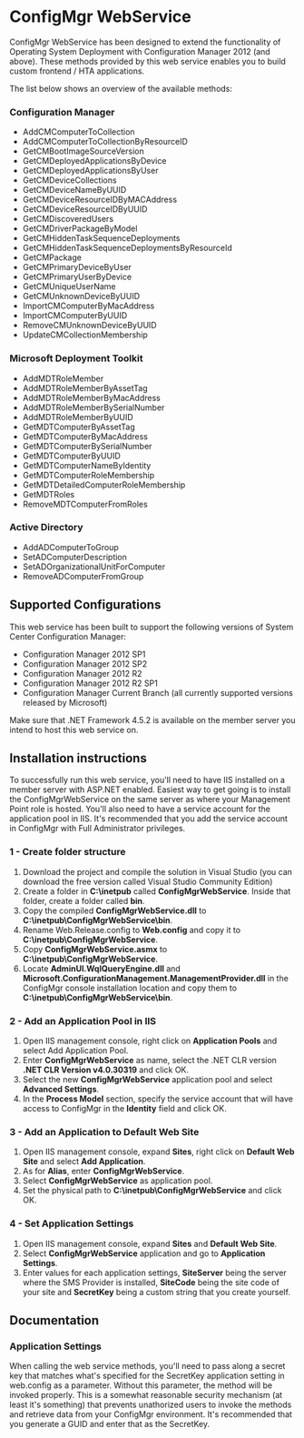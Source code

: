 # ConfigMgr WebService

ConfigMgr WebService has been designed to extend the functionality of Operating System Deployment with Configuration Manager 2012 (and above). These methods provided by this web service enables you to build custom frontend / HTA applications.

The list below shows an overview of the available methods:

### Configuration Manager

- AddCMComputerToCollection
- AddCMComputerToCollectionByResourceID
- GetCMBootImageSourceVersion  
- GetCMDeployedApplicationsByDevice 
- GetCMDeployedApplicationsByUser 
- GetCMDeviceCollections 
- GetCMDeviceNameByUUID 
- GetCMDeviceResourceIDByMACAddress 
- GetCMDeviceResourceIDByUUID 
- GetCMDiscoveredUsers 
- GetCMDriverPackageByModel 
- GetCMHiddenTaskSequenceDeployments 
- GetCMHiddenTaskSequenceDeploymentsByResourceId 
- GetCMPackage 
- GetCMPrimaryDeviceByUser 
- GetCMPrimaryUserByDevice 
- GetCMUniqueUserName 
- GetCMUnknownDeviceByUUID 
- ImportCMComputerByMacAddress 
- ImportCMComputerByUUID 
- RemoveCMUnknownDeviceByUUID 
- UpdateCMCollectionMembership 

### Microsoft Deployment Toolkit

- AddMDTRoleMember 
- AddMDTRoleMemberByAssetTag 
- AddMDTRoleMemberByMacAddress 
- AddMDTRoleMemberBySerialNumber 
- AddMDTRoleMemberByUUID 
- GetMDTComputerByAssetTag 
- GetMDTComputerByMacAddress 
- GetMDTComputerBySerialNumber 
- GetMDTComputerByUUID 
- GetMDTComputerNameByIdentity 
- GetMDTComputerRoleMembership 
- GetMDTDetailedComputerRoleMembership 
- GetMDTRoles 
- RemoveMDTComputerFromRoles 

### Active Directory

- AddADComputerToGroup
- SetADComputerDescription 
- SetADOrganizationalUnitForComputer 
- RemoveADComputerFromGroup 

## Supported Configurations
This web service has been built to support the following versions of System Center Configuration Manager:

- Configuration Manager 2012 SP1
- Configuration Manager 2012 SP2
- Configuration Manager 2012 R2
- Configuration Manager 2012 R2 SP1
- Configuration Manager Current Branch (all currently supported versions released by Microsoft)

Make sure that .NET Framework 4.5.2 is available on the member server you intend to host this web service on.

## Installation instructions

To successfully run this web service, you'll need to have IIS installed on a member server with ASP.NET enabled. Easiest way to get going is to install the ConfigMgrWebService on the same server as where your Management Point role is hosted. You'll also need to have a service account for the application pool in IIS. It's recommended that you add the service account in ConfigMgr with Full Administrator privileges.

### 1 - Create folder structure
1. Download the project and compile the solution in Visual Studio (you can download the free version called Visual Studio Community Edition)
2. Create a folder in <b>C:\inetpub</b> called <b>ConfigMgrWebService</b>. Inside that folder, create a folder called <b>bin</b>.
3. Copy the compiled <b>ConfigMgrWebService.dll</b> to <b>C:\inetpub\ConfigMgrWebService\bin</b>.
4. Rename Web.Release.config to <b>Web.config</b> and copy it to <b>C:\inetpub\ConfigMgrWebService</b>.
5. Copy <b>ConfigMgrWebService.asmx</b> to <b>C:\inetpub\ConfigMgrWebService</b>.
6. Locate <b>AdminUI.WqlQueryEngine.dll</b> and <b>Microsoft.ConfigurationManagement.ManagementProvider.dll</b> in the ConfigMgr console installation location and copy them to <b>C:\inetpub\ConfigMgrWebService\bin</b>.

### 2 - Add an Application Pool in IIS
1. Open IIS management console, right click on <b>Application Pools</b> and select Add Application Pool.
2. Enter <b>ConfigMgrWebService</b> as name, select the .NET CLR version <b>.NET CLR Version v4.0.30319</b> and click OK.
3. Select the new <b>ConfigMgrWebService</b> application pool and select <b>Advanced Settings</b>.
4. In the <b>Process Model</b> section, specify the service account that will have access to ConfigMgr in the <b>Identity</b> field and click OK.

### 3 - Add an Application to Default Web Site
1. Open IIS management console, expand <b>Sites</b>, right click on <b>Default Web Site</b> and select <b>Add Application</b>.
2. As for <b>Alias</b>, enter <b>ConfigMgrWebService</b>.
3. Select <b>ConfigMgrWebService</b> as application pool.
4. Set the physical path to <b>C:\inetpub\ConfigMgrWebService</b> and click OK.

### 4 - Set Application Settings
1. Open IIS management console, expand <b>Sites</b> and <b>Default Web Site</b>.
2. Select <b>ConfigMgrWebService</b> application and go to <b>Application Settings</b>.
3. Enter values for each application settings, <b>SiteServer</b> being the server where the SMS Provider is installed, <b>SiteCode</b> being the site code of your site and <b>SecretKey</b> being a custom string that you create yourself.

## Documentation

### Application Settings
When calling the web service methods, you'll need to pass along a secret key that matches what's specified for the SecretKey application setting in web.config as a parameter. Without this parameter, the method will be invoked properly. This is a somewhat reasonable security mechanism (at least it's something) that prevents unathorized users to invoke the methods and retrieve data from your ConfigMgr environment. It's recommended that you generate a GUID and enter that as the SecretKey.
